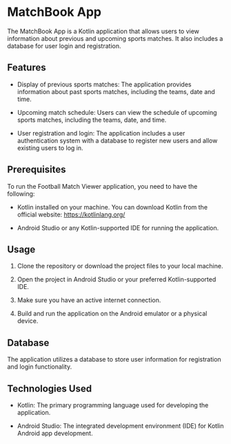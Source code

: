 # MatchBook App

The MatchBook App is a Kotlin application that allows users to view information about previous and upcoming sports matches. It also includes a database for user login and registration.

## Features

- Display of previous sports matches: The application provides information about past sports matches, including the teams, date and time.

- Upcoming match schedule: Users can view the schedule of upcoming sports matches, including the teams, date, and time.

- User registration and login: The application includes a user authentication system with a database to register new users and allow existing users to log in.

## Prerequisites

To run the Football Match Viewer application, you need to have the following:

- Kotlin installed on your machine. You can download Kotlin from the official website: https://kotlinlang.org/

- Android Studio or any Kotlin-supported IDE for running the application.

## Usage

1. Clone the repository or download the project files to your local machine.

2. Open the project in Android Studio or your preferred Kotlin-supported IDE.

3. Make sure you have an active internet connection.

4. Build and run the application on the Android emulator or a physical device.


## Database

The application utilizes a database to store user information for registration and login functionality.

## Technologies Used

- Kotlin: The primary programming language used for developing the application.

- Android Studio: The integrated development environment (IDE) for Kotlin Android app development.



